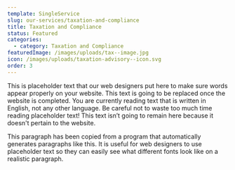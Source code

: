 ```yaml
---
template: SingleService
slug: our-services/taxation-and-compliance
title: Taxation and Compliance
status: Featured
categories:
  - category: Taxation and Compliance
featuredImage: /images/uploads/tax--image.jpg
icon: /images/uploads/taxation-advisory--icon.svg
order: 3
---
```


This is placeholder text that our web designers put here to make sure words appear properly on your website. This text is going to be replaced once the website is completed. You are currently reading text that is written in English, not any other language. Be careful not to waste too much time reading placeholder text! This text isn’t going to remain here because it doesn't pertain to the website.

This paragraph has been copied from a program that automatically generates paragraphs like this. It is useful for web designers to use placeholder text so they can easily see what different fonts look like on a realistic paragraph.
